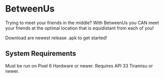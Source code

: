 # BetweenUs
Trying to meet your friends in the middle? With BetweenUs you CAN meet your friends at the optimal location that is equidistant from each of you! 

Download are newest release .apk to get started!

## System Requirements
Must be run on Pixel 6 Hardware or newer.
Requires API 33 Tiramisu or newer. 
